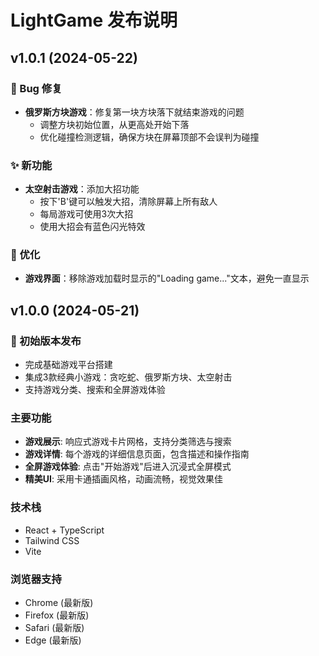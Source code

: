 # LightGame 发布说明

## v1.0.1 (2024-05-22)

### 🐛 Bug 修复
- **俄罗斯方块游戏**：修复第一块方块落下就结束游戏的问题
  - 调整方块初始位置，从更高处开始下落
  - 优化碰撞检测逻辑，确保方块在屏幕顶部不会误判为碰撞

### ✨ 新功能
- **太空射击游戏**：添加大招功能
  - 按下'B'键可以触发大招，清除屏幕上所有敌人
  - 每局游戏可使用3次大招
  - 使用大招会有蓝色闪光特效

### 🔄 优化
- **游戏界面**：移除游戏加载时显示的"Loading game..."文本，避免一直显示

## v1.0.0 (2024-05-21)

### 🚀 初始版本发布
- 完成基础游戏平台搭建
- 集成3款经典小游戏：贪吃蛇、俄罗斯方块、太空射击
- 支持游戏分类、搜索和全屏游戏体验

### 主要功能
- **游戏展示**: 响应式游戏卡片网格，支持分类筛选与搜索
- **游戏详情**: 每个游戏的详细信息页面，包含描述和操作指南
- **全屏游戏体验**: 点击"开始游戏"后进入沉浸式全屏模式
- **精美UI**: 采用卡通插画风格，动画流畅，视觉效果佳

### 技术栈
- React + TypeScript
- Tailwind CSS
- Vite

### 浏览器支持
- Chrome (最新版)
- Firefox (最新版)
- Safari (最新版)
- Edge (最新版) 